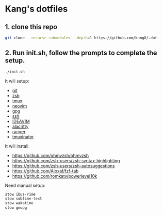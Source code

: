 # Kang's dotfiles

## 1. clone this repo

```bash
git clone --recurse-submodules --depth=1 https://github.com/kang8/.dotfiles.git
```

## 2. Run init.sh, follow the prompts to complete the setup.

```bash
./init.sh
```
It will setup:

* [git](https://github.com/kang8/.dotfiles/blob/master/git/.gitconfig)
* [zsh](https://github.com/kang8/.dotfiles/blob/master/zsh/.config/zsh/.zshrc)
* [tmux](https://github.com/kang8/.dotfiles/blob/master/init.sh#L84-L108)
* [neovim](https://github.com/kang8/.dotfiles/blob/master/init.sh#L110-L118)
* [gpg](gpg)
* [ssh](https://github.com/kang8/.dotfiles/blob/master/zsh/.config/zsh/ssh-proxy.zsh)
* [IDEAVIM](https://github.com/kang8/.dotfiles/blob/master/IDEA/.ideavimrc)
* [alacritty](tmuxinator)
* [ranger](https://github.com/kang8/.dotfiles/tree/master/ranger/.config/ranger)
* [tmuxinator](https://github.com/kang8/.dotfiles/tree/master/tmux/.config/tmuxinator)

It will install:
* https://github.com/ohmyzsh/ohmyzsh
* https://github.com/zsh-users/zsh-syntax-highlighting
* https://github.com/zsh-users/zsh-autosuggestions
* https://github.com/Aloxaf/fzf-tab
* https://github.com/romkatv/powerlevel10k

Need manual setup:

```bash
stow ibus-rime
stow sublime-text
stow wakatime
stow gnupg
```
